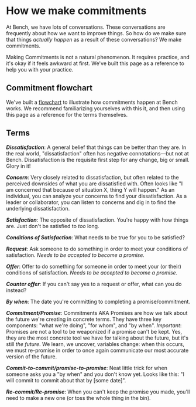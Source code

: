 # How we make commitments

At Bench, we have lots of conversations. These conversations are frequently about how we want to improve things. So how do we make sure that things _actually happen_ as a result of these conversations? We make commitments.

Making Commitments is not a natural phenomenon. It requires practice, and it's okay if it feels awkward at first. We've built this page as a reference to help you with your practice.

## Commitment flowchart

We've built a [flowchart](https://miro.com/app/board/o9J_lwSXARg=/) to illustrate how commitments happen at Bench works. We recommend familiarizing yourselves with this it, and then using this page as a reference for the terms themselves.

## Terms

**_Dissatisfaction_**: A general belief that things can be better than they are. In the real world, "dissatisfaction" often has negative connotations—but not at Bench. Dissatisfaction is the requisite first step for any change, big or small. Glory in it!

**_Concern_**: Very closely related to dissatisfaction, but often related to the perceived downsides of what you are dissatisfied with. Often looks like "I am concerned that because of situation X, thing Y will happen." As an individual, you can analyze your concerns to find your dissatisfaction. As a leader or collaborator, you can listen to concerns and dig in to find the underlying dissatisfaction.

**_Satisfaction_**: The opposite of dissatisfaction. You're happy with how things are. Just don't be satisfied to _too_ long.

**_Conditions of Satisfaction_**: What needs to be true for you to be satisfied?

**_Request_**: Ask someone to do something in order to meet your conditions of satisfaction. _Needs to be accepted to become a promise._

**_Offer_**: Offer to do something for someone in order to meet your (or their) conditions of satisfaction. _Needs to be accepted to become a promise._

**_Counter offer_**: If you can't say yes to a request or offer, what can you do instead?

**_By when_**: The date you're committing to completing a promise/commitment.

**_Commitment/Promise_**: Commitments AKA Promises are how we talk about the future we're creating in concrete terms. They have three key components: "what we're doing", "for whom", and "by when". *Important*: Promises are not a tool to be weaponized if a promise can't be kept. Yes, they are the most concrete tool we have for talking about the future, but it's still _the future_. We learn, we uncover, variables change: when this occurs, we must re-promise in order to once again communicate our most accurate version of the future.

**_Commit-to-commit/promise-to-promise_**: Neat little trick for when someone asks you a "by when" and you don't know yet. Looks like this: "I will commit to commit about that by [some date]". 

**_Re-commit/Re-promise_**: When you can't keep the promise you made, you'll need to make a new one (or toss the whole thing in the bin).
